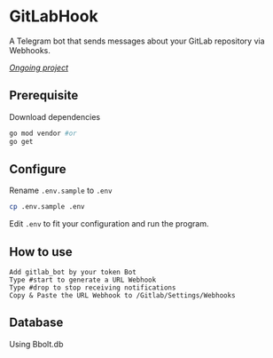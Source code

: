 # GitLabHook

A Telegram bot that sends messages about your GitLab repository via Webhooks.

<u>_Ongoing project_</u>

## Prerequisite

Download dependencies

```bash
go mod vendor #or
go get
```

## Configure

Rename `.env.sample` to `.env`

```bash
cp .env.sample .env
```

Edit `.env` to fit your configuration and run the program.

## How to use
```
Add gitlab_bot by your token Bot
Type #start to generate a URL Webhook
Type #drop to stop receiving notifications
Copy & Paste the URL Webhook to /Gitlab/Settings/Webhooks
```
## Database
Using Bbolt.db


